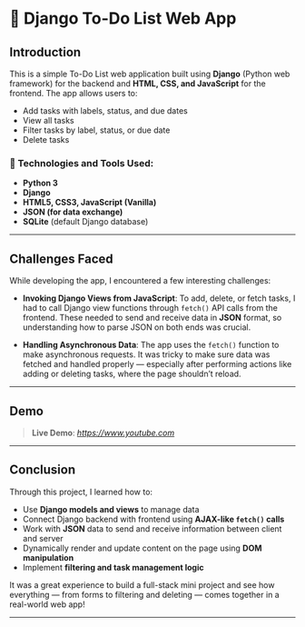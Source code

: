 
# 📝 Django To-Do List Web App

## Introduction

This is a simple To-Do List web application built using **Django** (Python web framework) for the backend and **HTML, CSS, and JavaScript** for the frontend. The app allows users to:

- Add tasks with labels, status, and due dates
- View all tasks
- Filter tasks by label, status, or due date
- Delete tasks

### 🔧 Technologies and Tools Used:

- **Python 3**
- **Django**
- **HTML5, CSS3, JavaScript (Vanilla)**
- **JSON (for data exchange)**
- **SQLite** (default Django database)

---

## Challenges Faced

While developing the app, I encountered a few interesting challenges:

- **Invoking Django Views from JavaScript**: To add, delete, or fetch tasks, I had to call Django view functions through `fetch()` API calls from the frontend. These needed to send and receive data in **JSON** format, so understanding how to parse JSON on both ends was crucial.
  
- **Handling Asynchronous Data**: The app uses the `fetch()` function to make asynchronous requests. It was tricky to make sure data was fetched and handled properly — especially after performing actions like adding or deleting tasks, where the page shouldn’t reload.


---

## Demo

>  **Live Demo**: _https://www.youtube.com_  


---


## Conclusion

Through this project, I learned how to:

- Use **Django models and views** to manage data
- Connect Django backend with frontend using **AJAX-like `fetch()` calls**
- Work with **JSON** data to send and receive information between client and server
- Dynamically render and update content on the page using **DOM manipulation**
- Implement **filtering and task management logic**

It was a great experience to build a full-stack mini project and see how everything — from forms to filtering and deleting — comes together in a real-world web app!

---

